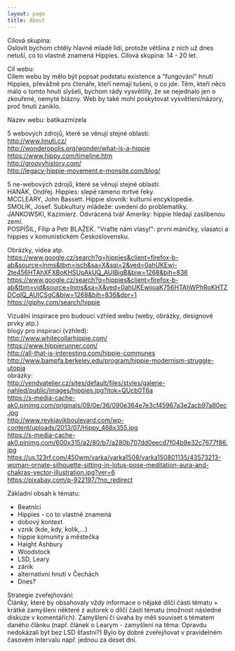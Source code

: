 ```yaml
---
layout: page
title: About
---
```


Cílová skupina:  
Oslovit bychom chtěly hlavně mladé lidi, protože většina z nich už dnes
netuší, co to vlastně znamená Hippies. Cílová skupina: 14 - 20 let.

Cíl webu:  
Cílem webu by mělo být popsat podstatu existence a "fungování" hnutí
Hippies, převážně pro čtenáře, kteří nemají tušení, o co jde. Těm, kteří
něco málo o tomto hnutí slyšeli, bychom rády vysvětlily, že se nejednalo jen o zkouřené, nemyté blázny. Web by také mohl poskytovat vysvětlení/názory, proč hnutí zaniklo.

Název webu: batikazmizela

5 webových zdrojů, které se věnují stejné oblasti:  
<http://www.hnuti.cz/>  
<http://wonderopolis.org/wonder/what-is-a-hippie>  
<https://www.hippy.com/timeline.htm>  
<http://groovyhistory.com/>  
<http://legacy-hippie-movement.e-monsite.com/blog/>  

5 ne-webových zdrojů, které se věnují stejné oblasti:  
HANÁK, Ondřej. Hippies: slepé rameno mrtvé řeky.  
MCCLEARY, John Bassett. Hippie slovník: kulturní encyklopedie.  
SMOLÍK, Josef. Subkultury mládeže: uvedení do problematiky.  
JANKOWSKI, Kazimierz. Odvrácená tvář Ameriky: hippie hledají zaslíbenou zemi.  
POSPÍŠIL, Filip a Petr BLAŽEK. "Vraťte nám vlasy!": první máničky, vlasatci a hippies v komunistickém Československu.  

Obrázky, videa atp.  
<https://www.google.cz/search?q=hippies&client=firefox-b-ab&source=lnms&tbm=isch&sa=X&sqi=2&ved=0ahUKEwi-2te456HTAhXFXBoKHSUpAkUQ_AUIBigB&biw=1268&bih=836>  
<https://www.google.cz/search?q=hippies&client=firefox-b-ab&tbm=vid&source=lnms&sa=X&ved=0ahUKEwiioaK756HTAhWPhRoKHTZDCqIQ_AUICSgC&biw=1268&bih=836&dpr=1>  
<https://giphy.com/search/hippie>  

Vizuální inspirace pro budoucí vzhled webu (weby, obrázky, designové prvky atp.)  
blogy pro inspiraci (vzhled):  
<http://www.whitecollarhippie.com/>  
<https://www.hippierunner.com/>  
<http://all-that-is-interesting.com/hippie-communes>  
<http://www.bampfa.berkeley.edu/program/hippie-modernism-struggle-utopia>  
obrázky:  
<http://vendyatelier.cz/sites/default/files/styles/galerie-nahled/public/images/hippies.jpg?itok=QUcb0T6a>  
<https://s-media-cache-ak0.pinimg.com/originals/09/0e/36/090e364e7e3cf45967a3e2acb97a80ec.jpg>  
<http://www.reykjavikboulevard.com/wp-content/uploads/2013/07/Hippy_468x355.jpg>  
<https://s-media-cache-ak0.pinimg.com/600x315/a2/80/b7/a280b707dd0eecd7f04b9e32c7677f86.jpg>  
<https://us.123rf.com/450wm/varka/varka1508/varka150801135/43573213-woman-ornate-silhouette-sitting-in-lotus-pose-meditation-aura-and-chakras-vector-illustration.jpg?ver=6>  
<https://pixabay.com/p-922197/?no_redirect>  

Základní obsah k tématu:
- Beatníci
- Hippies - co to vlastně znamená
- dobový kontext
- vznik (kde, kdy, kolik,...)
- hippie komunity a městečka
- Haight Ashbury
- Woodstock
- LSD, Leary
- zánik
- alternativní hnutí v Čechách
- Dnes?

Strategie zveřejňování:  
Články, které by obsahovaly vždy informace o nějaké dílčí části tématu +
krátké zamyšlení některé z autorek o dílčí části tématu (možnost následné diskuze v komentářích). Zamyšlení či úvaha by měli souviset s tématem daného článku (např. článek o Learym - zamyšlení na téma: Opravdu nedokázali být bez LSD šťastní?) Bylo by dobré zveřejňovat v pravidelném časovém intervalu např. jednou za deset dní.
